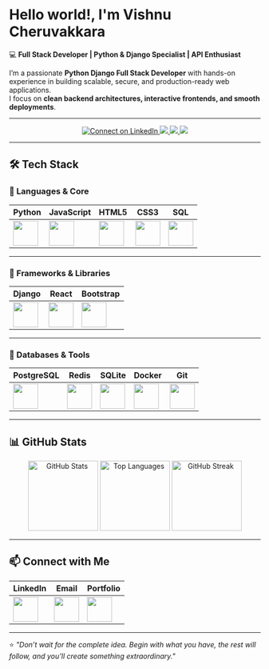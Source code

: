 # Hello world!, I'm Vishnu Cheruvakkara  

💻 **Full Stack Developer | Python & Django Specialist | API Enthusiast**  

I’m a passionate **Python Django Full Stack Developer** with hands-on experience in building scalable, secure, and production-ready web applications.  
I focus on **clean backend architectures, interactive frontends, and smooth deployments**.  

---

<p align="center">
  <a href="https://www.linkedin.com/in/vishnu-cheruvakkara-231b8b235/" target="_blank">
    <img alt="Connect on LinkedIn" src="https://img.shields.io/badge/LinkedIn-0A66C2?style=for-the-badge&logo=logmein&logoColor=white" />
  </a>
  <a href="https://instagram.com/your-instagram" target="_blank">
    <img src="https://img.shields.io/badge/Instagram-%23E4405F.svg?&style=for-the-badge&logo=instagram&logoColor=white" />
  </a>
  <a href="https://youtube.com/your-youtube" target="_blank">
    <img src="https://img.shields.io/badge/YouTube-%23FF0000.svg?&style=for-the-badge&logo=youtube&logoColor=white" />
  </a>
  <a href="mailto:vishnucheruvakkaraofficial@gmail.com" target="_blank">
    <img src="https://img.shields.io/badge/Email-%23D14836.svg?&style=for-the-badge&logo=gmail&logoColor=white" />
  </a>
</p>

---

## 🛠 Tech Stack  

### 🔹 Languages & Core  
| Python | JavaScript | HTML5 | CSS3 | SQL |
|--------|------------|-------|------|-----|
| <img src="https://cdn.jsdelivr.net/gh/devicons/devicon/icons/python/python-original.svg" width="50"/> | <img src="https://cdn.jsdelivr.net/gh/devicons/devicon/icons/javascript/javascript-original.svg" width="50"/> | <img src="https://cdn.jsdelivr.net/gh/devicons/devicon/icons/html5/html5-original.svg" width="50"/> | <img src="https://cdn.jsdelivr.net/gh/devicons/devicon/icons/css3/css3-original.svg" width="50"/> | <img src="https://cdn.jsdelivr.net/gh/devicons/devicon/icons/mysql/mysql-original.svg" width="50"/> |

---

### 🔹 Frameworks & Libraries  
| Django | React | Bootstrap |
|--------|-------|-----------|
| <img src="https://cdn.jsdelivr.net/gh/devicons/devicon/icons/django/django-plain.svg" width="50"/> | <img src="https://cdn.jsdelivr.net/gh/devicons/devicon/icons/react/react-original.svg" width="50"/> | <img src="https://cdn.jsdelivr.net/gh/devicons/devicon/icons/bootstrap/bootstrap-original.svg" width="50"/> |

---

### 🔹 Databases & Tools  
| PostgreSQL | Redis | SQLite | Docker | Git |
|------------|-------|--------|--------|-----|
| <img src="https://cdn.jsdelivr.net/gh/devicons/devicon/icons/postgresql/postgresql-original.svg" width="50"/> | <img src="https://cdn.jsdelivr.net/gh/devicons/devicon/icons/redis/redis-original.svg" width="50"/> | <img src="https://cdn.jsdelivr.net/gh/devicons/devicon/icons/sqlite/sqlite-original.svg" width="50"/> | <img src="https://cdn.jsdelivr.net/gh/devicons/devicon/icons/docker/docker-original.svg" width="50"/> | <img src="https://cdn.jsdelivr.net/gh/devicons/devicon/icons/git/git-original.svg" width="50"/> |

---
## 📊 GitHub Stats  

<p align="center">
  <img src="https://github-readme-stats.vercel.app/api?username=VishnuCheruvakkara&show_icons=true&theme=default" 
       alt="GitHub Stats" height="140"/>
  <img src="https://github-readme-stats.vercel.app/api/top-langs/?username=VishnuCheruvakkara&layout=compact&theme=default" 
       alt="Top Languages" height="140"/>
  <img src="https://streak-stats.demolab.com/?user=VishnuCheruvakkara&theme=default&border_radius=5" 
       alt="GitHub Streak" height="140"/>
</p>


---

## 📫 Connect with Me  

| LinkedIn | Email | Portfolio |
|----------|-------|-----------|
| <a href="https://www.linkedin.com/in/vishnu-cheruvakkara-231b8b235"><img src="https://cdn.jsdelivr.net/gh/devicons/devicon/icons/linkedin/linkedin-original.svg" width="50"/></a> | <a href="mailto:vishnucheruvakkaraofficial@gmail.com"><img src="https://cdn.jsdelivr.net/gh/devicons/devicon/icons/google/google-original.svg" width="50"/></a> | <a href="https://github.com/VishnuCheruvakkara"><img src="https://cdn.jsdelivr.net/gh/devicons/devicon/icons/github/github-original.svg" width="50"/></a> |

---

⭐ *"Don’t wait for the complete idea. Begin with what you have, the rest will follow, and you’ll create something extraordinary."*  

